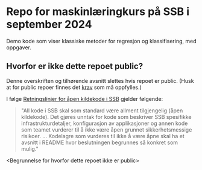 # Repo for maskinlæringkurs på SSB i september 2024
Demo kode som viser klassiske metoder for regresjon og klassifisering, med oppgaver.

## Hvorfor er ikke dette repoet public?
Denne overskriften og tilhørende avsnitt slettes hvis repoet er public. (Husk at for public repoer finnes det [krav](https://github.com/statisticsnorway/adr/blob/main/docs/0006-aapen-kildekode-i-ssb.md#kriterier-for-%C3%A5pen-kildekode) som må oppfylles.)

I følge [Retningslinjer for åpen kildekode i SSB](https://github.com/statisticsnorway/adr/blob/main/docs/0006-aapen-kildekode-i-ssb.md)
gjelder følgende:

> "All kode i SSB skal som standard være allment tilgjengelig (åpen kildekode). Det
gjøres unntak for kode som beskriver SSB spesifikke infrastrukturdetaljer,
konfigurasjon av applikasjoner og annen kode som teamet vurderer til å ikke være åpen
grunnet sikkerhetsmessige risikoer. ... Kodelagre som vurderes til ikke å være åpne
skal ha et avsnitt i README hvor beslutningen begrunnes så konkret som mulig."

\<Begrunnelse for hvorfor dette repoet ikke er public>
